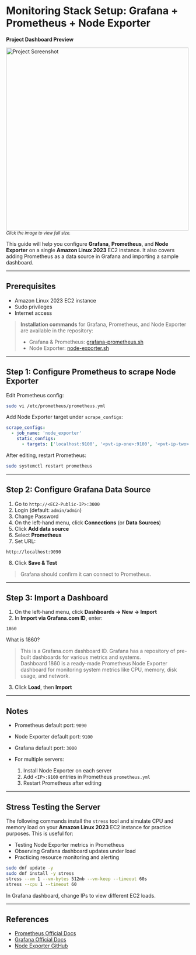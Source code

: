 # Monitoring Stack Setup: Grafana + Prometheus + Node Exporter

<p align="left">
  <strong>Project Dashboard Preview</strong><br>
  
  <img src="https://github.com/user-attachments/assets/8e803ed3-7385-4937-8d2e-38743e8c6fac" 
       alt="Project Screenshot" 
       width="500" />
  <br><small><i>Click the image to view full size.</i></small>

</p>

This guide will help you configure **Grafana**, **Prometheus**, and **Node Exporter** on a single **Amazon Linux 2023** EC2 instance. It also covers adding Prometheus as a data source in Grafana and importing a sample dashboard.

---

## Prerequisites

- Amazon Linux 2023 EC2 instance
- Sudo privileges
- Internet access

> **Installation commands** for Grafana, Prometheus, and Node Exporter are available in the repository:  
> - Grafana & Prometheus: [grafana-prometheus.sh](https://github.com/gou8m/Installations/blob/main/Grafana-Prometheus/Amazon-Linux/grafana-prometheus.sh)  
> - Node Exporter: [node-exporter.sh](https://github.com/gou8m/Installations/blob/main/Grafana-Prometheus/Amazon-Linux/node-exporter.sh)

---

## Step 1: Configure Prometheus to scrape Node Exporter

Edit Prometheus config:

```bash
sudo vi /etc/prometheus/prometheus.yml
```

Add Node Exporter target under `scrape_configs`:

```yml
scrape_configs:
  - job_name: 'node_exporter'
    static_configs:
      - targets: ['localhost:9100', '<pvt-ip-one>:9100', '<pvt-ip-two>:9100']
```

After editing, restart Prometheus:

```bash
sudo systemctl restart prometheus
```

---

## Step 2: Configure Grafana Data Source

1. Go to `http://<EC2-Public-IP>:3000`  
2. Login (default: `admin/admin`)  
3. Change Password  
4. On the left-hand menu, click **Connections** (or **Data Sources**)  
5. Click **Add data source**  
6. Select **Prometheus**  
7. Set URL:

```
http://localhost:9090
```

8. Click **Save & Test**  
> Grafana should confirm it can connect to Prometheus.

---

## Step 3: Import a Dashboard

1. On the left-hand menu, click **Dashboards → New → Import**  
2. In **Import via Grafana.com ID**, enter:

```1860```

What is 1860?

> This is a Grafana.com dashboard ID. Grafana has a repository of pre-built dashboards for various metrics and systems.  
> Dashboard 1860 is a ready-made Prometheus Node Exporter dashboard for monitoring system metrics like CPU, memory, disk usage, and network.

3. Click **Load**, then **Import**  

---

## Notes

- Prometheus default port: `9090`  
- Node Exporter default port: `9100`  
- Grafana default port: `3000`  

- For multiple servers:
  1. Install Node Exporter on each server  
  2. Add `<IP>:9100` entries in Prometheus `prometheus.yml`  
  3. Restart Prometheus after editing  

---

## Stress Testing the Server

The following commands install the `stress` tool and simulate CPU and memory load on your **Amazon Linux 2023** EC2 instance for practice purposes. This is useful for:

- Testing Node Exporter metrics in Prometheus  
- Observing Grafana dashboard updates under load  
- Practicing resource monitoring and alerting  

```bash
sudo dnf update -y
sudo dnf install -y stress
stress --vm 1 --vm-bytes 512mb --vm-keep --timeout 60s
stress --cpu 1 --timeout 60
```

In Grafana dashboard, change IPs to view different EC2 loads.

---

## References

- [Prometheus Official Docs](https://prometheus.io/docs/introduction/overview/)  
- [Grafana Official Docs](https://grafana.com/docs/grafana/latest/)  
- [Node Exporter GitHub](https://github.com/prometheus/node_exporter)  
